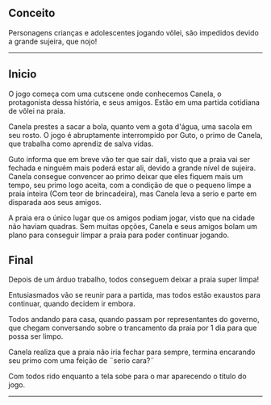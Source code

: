 
## Conceito

Personagens crianças e adolescentes jogando vôlei, são impedidos devido a grande sujeira, que nojo!


---

## Inicio

O jogo começa com uma cutscene onde conhecemos Canela, o protagonista dessa história, e seus amigos.
Estão em uma partida cotidiana de vôlei na praia.

Canela prestes a sacar a bola, quanto vem a gota d'água, uma sacola em seu rosto.
O jogo é abruptamente interrompido por Guto, o primo de Canela, que trabalha como aprendiz de salva vidas.

Guto informa que em breve vão ter que sair dali, visto que a praia vai ser fechada e ninguém mais poderá estar ali, devido a grande nível de sujeira.
Canela consegue convencer ao primo deixar que eles fiquem mais um tempo, seu primo logo aceita, com a condição de que o pequeno limpe a praia inteira (Com teor de brincadeira), mas Canela leva a serio e parte em disparada aos seus amigos.

A praia era o único lugar que os amigos podiam jogar, visto que na cidade não haviam quadras.
Sem muitas opções, Canela e seus amigos bolam um plano para conseguir limpar a praia para poder continuar jogando.


## Final

Depois de um árduo trabalho, todos conseguem deixar a praia super limpa!

Entusiasmados vão se reunir para a partida, mas todos estão exaustos para continuar, quando decidem ir embora.

Todos andando para casa, quando passam por representantes do governo, que chegam conversando sobre o trancamento da praia por 1 dia para que possa ser limpo.

Canela realiza que a praia não iria fechar para sempre, termina encarando seu primo com uma feição de ¨serio cara?¨

Com todos rido enquanto a tela sobe para o mar aparecendo o titulo do jogo.







---




